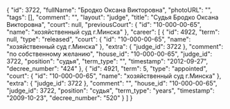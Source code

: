 {
    "id": 3722,
    "fullName": "Бродко Оксана Викторовна",
    "photoURL": "",
    "tags": [],
    "comment": "",
    "layout": "judge",
    "title": "Судья Бродко Оксана Викторовна",
    "court": null,
    "previousCourt": {
        "id": "10-000-00-65",
        "name": "хозяйственный суд г.Минска"
    },
    "career": [
        {
            "id": 4922,
            "term": null,
            "type": "released",
            "court": {
                "id": "10-000-00-65",
                "name": "хозяйственный суд г.Минска"
            },
            "extra": {
                "judge_id": 3722
            },
            "comment": "по собственному желанию",
            "house_id": "10-000-00-65",
            "judge_id": 3722,
            "position": "судья",
            "term_type": "",
            "timestamp": "2012-09-27",
            "decree_number": "424"
        },
        {
            "id": 4921,
            "term": 5,
            "type": "appointed",
            "court": {
                "id": "10-000-00-65",
                "name": "хозяйственный суд г.Минска"
            },
            "extra": {
                "judge_id": 3722
            },
            "comment": "",
            "house_id": "10-000-00-65",
            "judge_id": 3722,
            "position": "судья",
            "term_type": "years",
            "timestamp": "2009-10-23",
            "decree_number": "520"
        }
    ]
}